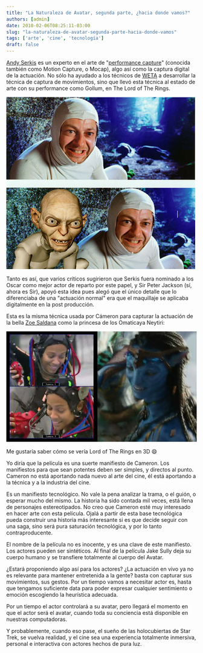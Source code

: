 ```yaml
---
title: "La Naturaleza de Avatar, segunda parte, ¿hacia donde vamos?"
authors: [admin]
date: 2010-02-06T08:25:11-03:00
slug: "la-naturaleza-de-avatar-segunda-parte-hacia-donde-vamos"
tags: ['arte', 'cine', 'tecnología']
draft: false
---
```

 
[Andy Serkis](http://en.wikipedia.org/wiki/Andy_Serkis) es un experto en
el arte de "[performance capture](http://en.wikipedia.org/wiki/Motion_capture)" (conocida también como Motion Capture, o Mocap), algo así como la captura digital
de la actuación. No sólo ha ayudado a los técnicos de
[WETA](http://www.wetafx.co.nz/) a desarrollar la técnica de captura de
movimientos, sino que llevó esta técnica al estado de arte con su
performance como Gollum, en The Lord of The Rings.

![gollumserkis.jpg](gollumserkis.jpg)

Tanto es así, que varios críticos sugirieron que Serkis fuera nominado a
los Oscar como mejor actor de reparto por este papel, y Sir Peter
Jackson (sí, ahora es Sir), apoyó esta idea pues alegó que el único
detalle que lo diferenciaba de una "actuación normal" era que el
maquillaje se aplicaba digitalmente en la post producción.

Esta es la misma técnica usada por Cámeron para capturar la actuación de
la bella [Zoe Saldana](http://www.zoesaldana.com/) como la princesa de
los Omaticaya Neytiri:

![zoe-Neytiri.png](zoe-Neytiri.png)

Me gustaría saber cómo se vería Lord of The Rings en 3D :smile:

Yo diría que la película es una suerte manifiesto de Cameron. Los
manifiestos para que sean potentes deben ser simples, y directos al
punto. Cameron no está aportando nada nuevo al arte del cine, él está
aportando a la técnica y a la industria del cine.

Es un manifiesto tecnológico. No vale la pena analizar la trama, o el
guión, o esperar mucho del mismo. La historia ha sido contada mil veces,
está llena de personajes estereotipados. No creo que Cameron esté muy
interesado en hacer arte con esta película. Ojalá a partir de esta base
tecnológica pueda construir una historia más interesante si es que
decide seguir con una saga, sino será pura saturación tecnológica, y por
lo tanto contraproducente.

El nombre de la película no es inocente, y es una clave de este
manifiesto. Los actores pueden ser sintéticos. Al final de la película
Jake Sully deja su cuerpo humano y se transfiere totalmente al cuerpo
del Avatar.

¿Estará proponiendo algo así para los actores? ¿La actuación en vivo ya
no es relevante para mantener entretenida a la gente? basta con capturar
sus movimientos, sus gestos. Por un tiempo vamos a necesitar actor es,
hasta que tengamos suficiente data para poder expresar cualquier
sentimiento o emoción escogiendo la heurística adecuada.

Por un tiempo el actor controlará a su avatar, pero llegará el momento
en que el actor será el avatar, cuando toda su conciencia está
disponible en nuestras computadoras.

Y probablemente, cuando eso pase, el sueño de las holocubiertas de Star
Trek, se vuelva realidad, y el cine sea una experiencia totalmente
inmersiva, personal e interactiva con actores hechos de pura luz.
